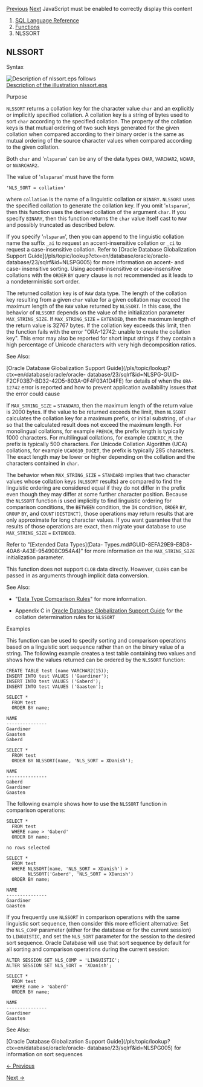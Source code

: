 [Previous](NLS_UPPER.md) [Next](NTH_VALUE.md) JavaScript must be enabled
to correctly display this content

  1. [SQL Language Reference ](index.md)
  2. [Functions](Functions.md)
  3. NLSSORT 

## NLSSORT

Syntax

![Description of nlssort.eps
follows](https://docs.oracle.com/en/database/oracle/oracle-database/23/sqlrf/img/nlssort.gif)  
[Description of the illustration nlssort.eps](img_text/nlssort.md)

Purpose

`NLSSORT` returns a collation key for the character value `char` and an
explicitly or implicitly specified collation. A collation key is a string of
bytes used to sort `char` according to the specified collation. The property
of the collation keys is that mutual ordering of two such keys generated for
the given collation when compared according to their binary order is the same
as mutual ordering of the source character values when compared according to
the given collation.

Both `char` and '`nlsparam`' can be any of the data types `CHAR`, `VARCHAR2`,
`NCHAR`, or `NVARCHAR2`.

The value of '`nlsparam`' must have the form

    
    
    'NLS_SORT = collation'
    

where `collation` is the name of a linguistic collation or `BINARY`. `NLSSORT`
uses the specified collation to generate the collation key. If you omit
'`nlsparam`', then this function uses the derived collation of the argument
`char`. If you specify `BINARY`, then this function returns the `char` value
itself cast to `RAW` and possibly truncated as described below.

If you specify '`nlsparam`', then you can append to the linguistic collation
name the suffix `_ai` to request an accent-insensitive collation or `_ci` to
request a case-insensitive collation. Refer to [Oracle Database Globalization
Support Guide](/pls/topic/lookup?ctx=en/database/oracle/oracle-
database/23/sqlrf&id=NLSPG005) for more information on accent- and case-
insensitive sorting. Using accent-insensitive or case-insensitive collations
with the `ORDER` `BY` query clause is not recommended as it leads to a
nondeterministic sort order.

The returned collation key is of `RAW` data type. The length of the collation
key resulting from a given `char` value for a given collation may exceed the
maximum length of the `RAW` value returned by `NLSSORT`. In this case, the
behavior of `NLSSORT` depends on the value of the initialization parameter
`MAX_STRING_SIZE`. If `MAX_STRING_SIZE` `=` `EXTENDED`, then the maximum
length of the return value is 32767 bytes. If the collation key exceeds this
limit, then the function fails with the error "ORA-12742: unable to create the
collation key". This error may also be reported for short input strings if
they contain a high percentage of Unicode characters with very high
decomposition ratios.

See Also:

[Oracle Database Globalization Support
Guide](/pls/topic/lookup?ctx=en/database/oracle/oracle-
database/23/sqlrf&id=NLSPG-GUID-F2CF03B7-BD32-42D5-803A-0F4F03A1D4FE) for
details of when the `ORA-12742` error is reported and how to prevent
application availability issues that the error could cause

If `MAX_STRING_SIZE` `=` `STANDARD`, then the maximum length of the return
value is 2000 bytes. If the value to be returned exceeds the limit, then
`NLSSORT` calculates the collation key for a maximum prefix, or initial
substring, of `char` so that the calculated result does not exceed the maximum
length. For monolingual collations, for example `FRENCH`, the prefix length is
typically 1000 characters. For multilingual collations, for example
`GENERIC_M`, the prefix is typically 500 characters. For Unicode Collation
Algorithm (UCA) collations, for example `UCA0610_DUCET`, the prefix is
typically 285 characters. The exact length may be lower or higher depending on
the collation and the characters contained in `char`.

The behavior when `MAX_STRING_SIZE` `=` `STANDARD` implies that two character
values whose collation keys (`NLSSORT` results) are compared to find the
linguistic ordering are considered equal if they do not differ in the prefix
even though they may differ at some further character position. Because the
`NLSSORT` function is used implicitly to find linguistic ordering for
comparison conditions, the `BETWEEN` condition, the `IN` condition, `ORDER`
`BY`, `GROUP` `BY`, and `COUNT(DISTINCT)`, those operations may return results
that are only approximate for long character values. If you want guarantee
that the results of those operations are exact, then migrate your database to
use `MAX_STRING_SIZE` `=` `EXTENDED`.

Refer to "[Extended Data Types](Data-
Types.md#GUID-8EFA29E9-E8D8-40A6-A43E-954908C954A4)" for more information on
the `MAX_STRING_SIZE` initialization parameter.

This function does not support `CLOB` data directly. However, `CLOB`s can be
passed in as arguments through implicit data conversion.

See Also:

  * "[Data Type Comparison Rules](Data-Type-Comparison-Rules.md#GUID-1563C817-86BF-430B-99AB-322EE2E29187)" for more information. 

  * Appendix C in [Oracle Database Globalization Support Guide](/pls/topic/lookup?ctx=en/database/oracle/oracle-database/23/sqlrf&id=NLSPG-GUID-AFCE41ED-775B-4A00-AF38-C436776AE0C5) for the collation determination rules for `NLSSORT`

Examples

This function can be used to specify sorting and comparison operations based
on a linguistic sort sequence rather than on the binary value of a string. The
following example creates a test table containing two values and shows how the
values returned can be ordered by the `NLSSORT` function:

    
    
    CREATE TABLE test (name VARCHAR2(15));
    INSERT INTO test VALUES ('Gaardiner');
    INSERT INTO test VALUES ('Gaberd');
    INSERT INTO test VALUES ('Gaasten');
    
    SELECT *
      FROM test
      ORDER BY name;
    
    NAME
    ---------------
    Gaardiner
    Gaasten
    Gaberd
    
    SELECT *
      FROM test
      ORDER BY NLSSORT(name, 'NLS_SORT = XDanish');
    
    NAME
    ---------------
    Gaberd
    Gaardiner
    Gaasten
    

The following example shows how to use the `NLSSORT` function in comparison
operations:

    
    
    SELECT *
      FROM test
      WHERE name > 'Gaberd'
      ORDER BY name;
    
    no rows selected
    
    SELECT *
      FROM test
      WHERE NLSSORT(name, 'NLS_SORT = XDanish') > 
            NLSSORT('Gaberd', 'NLS_SORT = XDanish')
      ORDER BY name;
    
    NAME
    ---------------
    Gaardiner
    Gaasten
    

If you frequently use `NLSSORT` in comparison operations with the same
linguistic sort sequence, then consider this more efficient alternative: Set
the `NLS_COMP` parameter (either for the database or for the current session)
to `LINGUISTIC`, and set the `NLS_SORT` parameter for the session to the
desired sort sequence. Oracle Database will use that sort sequence by default
for all sorting and comparison operations during the current session:

    
    
    ALTER SESSION SET NLS_COMP = 'LINGUISTIC';
    ALTER SESSION SET NLS_SORT = 'XDanish';
    
    SELECT *
      FROM test
      WHERE name > 'Gaberd'
      ORDER BY name;
    
    NAME
    ---------------
    Gaardiner
    Gaasten

See Also:

[Oracle Database Globalization Support
Guide](/pls/topic/lookup?ctx=en/database/oracle/oracle-
database/23/sqlrf&id=NLSPG005) for information on sort sequences


[← Previous](NLS_UPPER.md)

[Next →](NTH_VALUE.md)
